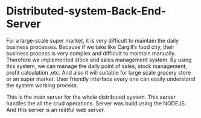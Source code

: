 # Distributed-system-Back-End-Server

For a large-scale super market, it is very difficult to maintain the daily business processes. Because if we take like Cargill’s food city, their business process is very complex and  difficult to maintain manually. Therefore we implemented stock and sales management system. By using this system, we can manage the daily point of sales, stock management, profit calculation ,etc. And also it will suitable for large scale grocery store or an super market. User friendly interface every one can easily understand the system working process. 

This is the main server for the whole distributed system. This server handles the all the crud operations. Server was build using the NODEJS. And this server is an restful web server.



